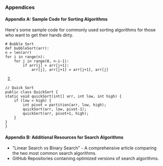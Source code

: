 ### Appendices

#### Appendix A: Sample Code for Sorting Algorithms

Here's some sample code for commonly used sorting algorithms for those who want to get their hands dirty.

    # Bubble Sort
    def bubbleSort(arr):
    n = len(arr)
    for i in range(n):
        for j in range(0, n-i-1):
            if arr[j] > arr[j+1]:
                arr[j], arr[j+1] = arr[j+1], arr[j]

2. 

    // Quick Sort
    public class QuickSort {
    static void quickSort(int[] arr, int low, int high) {
        if (low < high) {
            int pivot = partition(arr, low, high);
            quickSort(arr, low, pivot-1);
            quickSort(arr, pivot+1, high);
        }
    }
    }

#### Appendix B: Additional Resources for Search Algorithms

-   "Linear Search vs Binary Search" - A comprehensive article comparing the two most common search algorithms.
-   GitHub Repositories containing optimized versions of search algorithms.
